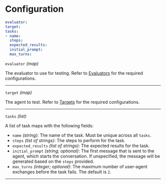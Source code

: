 # Configuration

```yaml
evaluator:
target:
tasks:
- name:
  steps:
  expected_results:
  initial_prompt:
  max_turns:
```
`evaluator` *(map)*

The evaluator to use for testing. Refer to [Evaluators](./evaluators/index.md) for the required configurations.

---

`target` *(map)*

The agent to test. Refer to [Targets](./targets/index.md) for the required configurations.

---

`tasks` *(list)*

A list of task maps with the following fields:

- `name` *(string)*: The name of the task. Must be unique across all `tasks`.
- `steps` *(list of strings)*: The steps to perform for the task.
- `expected_results` *(list of strings)*: The expected results for the task.
- `initial_prompt` *(string; optional)*: The first message that is sent to the agent, which starts the conversation. If unspecified, the message will be generated  based on the `steps` provided.
- `max_turns` *(integer; optional)*: The maximum number of user-agent exchanges before the task fails. The default is `2`.

---
